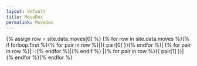 ```yaml
---
layout: default
title: MoveDex
permalink: MoveDex
---
```

{% assign row = site.data.moves[0] %}
{% for row in site.data.moves %}{% if forloop.first %}{% for pair in row %}|{{ pair[0] }}{% endfor %}|
{% for pair in row %}|:-:{% endfor %}|{% endif %}
|{% for pair in row %}{{ pair[1] }}|{% endfor %}{% endfor %}